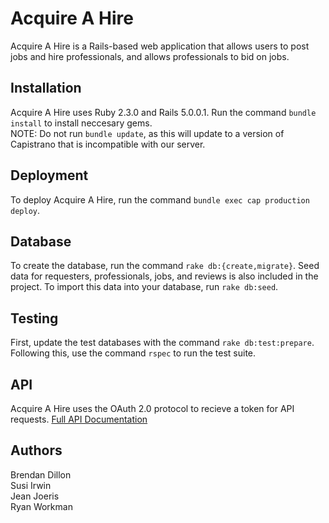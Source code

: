# Acquire A Hire

Acquire A Hire is a Rails-based web application that allows users to post jobs and hire professionals, and allows professionals to bid on jobs.

## Installation

Acquire A Hire uses Ruby 2.3.0 and Rails 5.0.0.1. Run the command `bundle install` to install neccesary gems.  
NOTE: Do not run `bundle update`, as this will update to a version of Capistrano that is incompatible with our server.

## Deployment

To deploy Acquire A Hire, run the command `bundle exec cap production deploy`.

## Database

To create the database, run the command `rake db:{create,migrate}`. Seed data for requesters, professionals, jobs, and reviews is also included in the project. To import this data into your database, run `rake db:seed`.

## Testing

First, update the test databases with the command `rake db:test:prepare`. Following this, use the command `rspec` to run the test suite.

## API

Acquire A Hire uses the OAuth 2.0 protocol to recieve a token for API requests. [Full API Documentation](./public/apidocs/api/v1/api-docs.json)

## Authors
Brendan Dillon  
Susi Irwin  
Jean Joeris  
Ryan Workman
